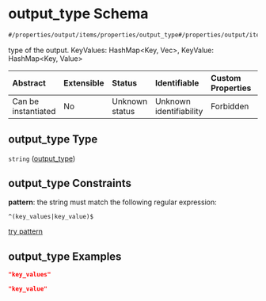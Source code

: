 # output\_type Schema

```txt
#/properties/output/items/properties/output_type#/properties/output/items/properties/output_type
```

type of the output. KeyValues: HashMap\<Key, Vec<Values>>, KeyValue: HashMap\<Key, Value>

| Abstract            | Extensible | Status         | Identifiable            | Custom Properties | Additional Properties | Access Restrictions | Defined In                                                                           |
| :------------------ | :--------- | :------------- | :---------------------- | :---------------- | :-------------------- | :------------------ | :----------------------------------------------------------------------------------- |
| Can be instantiated | No         | Unknown status | Unknown identifiability | Forbidden         | Allowed               | none                | [algorithm\_indexer.json\*](../../out/algorithm_indexer.json "open original schema") |

## output\_type Type

`string` ([output\_type](algorithm_indexer-properties-output-output-struct-properties-output_type.md))

## output\_type Constraints

**pattern**: the string must match the following regular expression:&#x20;

```regexp
^(key_values|key_value)$
```

[try pattern](https://regexr.com/?expression=%5E\(key_values%7Ckey_value\)%24 "try regular expression with regexr.com")

## output\_type Examples

```json
"key_values"
```

```json
"key_value"
```
